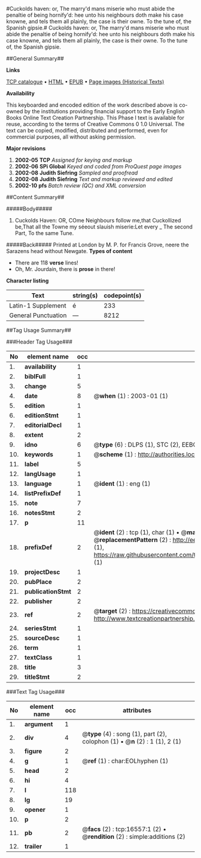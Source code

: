 #Cuckolds haven: or, The marry'd mans miserie who must abide the penaltie of being hornify'd: hee unto his neighbours doth make his case knowne, and tels them all plainly, the case is their owne. To the tune of, the Spanish gipsie.#
Cuckolds haven: or, The marry'd mans miserie who must abide the penaltie of being hornify'd: hee unto his neighbours doth make his case knowne, and tels them all plainly, the case is their owne. To the tune of, the Spanish gipsie.

##General Summary##

**Links**

[TCP catalogue](http://www.ota.ox.ac.uk/tcp/)  • 
[HTML](http://tei.it.ox.ac.uk/tcp/Texts-HTML/free/A19/A19681.html)  • 
[EPUB](http://tei.it.ox.ac.uk/tcp/Texts-EPUB/free/A19/A19681.epub) • 
[Page images (Historical Texts)](https://data.historicaltexts.jisc.ac.uk/view?pubId=eebo-99851286e&pageId=eebo-99851286e-16557-1)

**Availability**

This keyboarded and encoded edition of the
	       work described above is co-owned by the institutions
	       providing financial support to the Early English Books
	       Online Text Creation Partnership. This Phase I text is
	       available for reuse, according to the terms of Creative
	       Commons 0 1.0 Universal. The text can be copied,
	       modified, distributed and performed, even for
	       commercial purposes, all without asking permission.

**Major revisions**

1. __2002-05__ __TCP__ *Assigned for keying and markup*
1. __2002-06__ __SPi Global__ *Keyed and coded from ProQuest page images*
1. __2002-08__ __Judith Siefring__ *Sampled and proofread*
1. __2002-08__ __Judith Siefring__ *Text and markup reviewed and edited*
1. __2002-10__ __pfs__ *Batch review (QC) and XML conversion*

##Content Summary##

#####Body#####

1. Cuckolds Haven: OR,
COme Neighbours follow me,that Cuckollized be,That all the Towne my séeout slauish miserie:Let every
    _ The second Part, To the same Tune.


#####Back#####
Printed at London by M. P. for Francis Grove, neere the Sarazens head without Newgate.
**Types of content**

  * There are 118 **verse** lines!
  * Oh, Mr. Jourdain, there is **prose** in there!

**Character listing**


|Text|string(s)|codepoint(s)|
|---|---|---|
|Latin-1 Supplement|é|233|
|General Punctuation|—|8212|

##Tag Usage Summary##

###Header Tag Usage###

|No|element name|occ|attributes|
|---|---|---|---|
|1.|__availability__|1||
|2.|__biblFull__|1||
|3.|__change__|5||
|4.|__date__|8| @__when__ (1) : 2003-01 (1)|
|5.|__edition__|1||
|6.|__editionStmt__|1||
|7.|__editorialDecl__|1||
|8.|__extent__|2||
|9.|__idno__|6| @__type__ (6) : DLPS (1), STC (2), EEBO-CITATION (1), PROQUEST (1), VID (1)|
|10.|__keywords__|1| @__scheme__ (1) : http://authorities.loc.gov/ (1)|
|11.|__label__|5||
|12.|__langUsage__|1||
|13.|__language__|1| @__ident__ (1) : eng (1)|
|14.|__listPrefixDef__|1||
|15.|__note__|7||
|16.|__notesStmt__|2||
|17.|__p__|11||
|18.|__prefixDef__|2| @__ident__ (2) : tcp (1), char (1)  •  @__matchPattern__ (2) : ([0-9\-]+):([0-9IVX]+) (1), (.+) (1)  •  @__replacementPattern__ (2) : http://eebo.chadwyck.com/downloadtiff?vid=$1&page=$2 (1), https://raw.githubusercontent.com/textcreationpartnership/Texts/master/tcpchars.xml#$1 (1)|
|19.|__projectDesc__|1||
|20.|__pubPlace__|2||
|21.|__publicationStmt__|2||
|22.|__publisher__|2||
|23.|__ref__|2| @__target__ (2) : https://creativecommons.org/publicdomain/zero/1.0/ (1), http://www.textcreationpartnership.org/docs/. (1)|
|24.|__seriesStmt__|1||
|25.|__sourceDesc__|1||
|26.|__term__|1||
|27.|__textClass__|1||
|28.|__title__|3||
|29.|__titleStmt__|2||


###Text Tag Usage###

|No|element name|occ|attributes|
|---|---|---|---|
|1.|__argument__|1||
|2.|__div__|4| @__type__ (4) : song (1), part (2), colophon (1)  •  @__n__ (2) : 1 (1), 2 (1)|
|3.|__figure__|2||
|4.|__g__|1| @__ref__ (1) : char:EOLhyphen (1)|
|5.|__head__|2||
|6.|__hi__|4||
|7.|__l__|118||
|8.|__lg__|19||
|9.|__opener__|1||
|10.|__p__|2||
|11.|__pb__|2| @__facs__ (2) : tcp:16557:1 (2)  •  @__rendition__ (2) : simple:additions (2)|
|12.|__trailer__|1||
